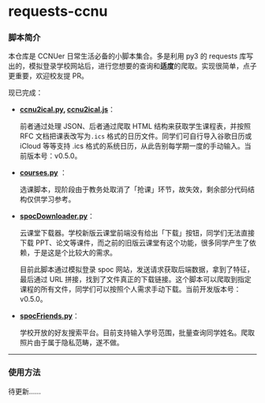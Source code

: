 # requests-ccnu
### 脚本简介

本仓库是 CCNUer 日常生活必备的小脚本集合。多是利用 py3 的 requests 库写出的，模拟登录学校网站后，进行您想要的查询和**适度**的爬取。实现很简单，点子更重要，欢迎校友提 PR。

现已完成：

* **[ccnu2ical.py](https://github.com/wwyqianqian/requests-ccnu/blob/master/ccnu2ical.py), [ccnu2ical.js](https://github.com/wwyqianqian/requests-ccnu/blob/master/ccnu2ical.js)**：

  前者通过处理 JSON、后者通过爬取 HTML 结构来获取学生课程表，并按照 RFC 文档把课表改写为```.ics``` 格式的日历文件。同学们可自行导入谷歌日历或 iCloud 等等支持 .ics 格式的系统日历，从此告别每学期一度的手动输入。当前版本号：v0.5.0。

* **[courses.py](https://github.com/wwyqianqian/requests-ccnu/blob/master/courses.py)** ：

  选课脚本，现阶段由于教务处取消了「抢课」环节，故失效，剩余部分代码结构仅供学习参考。

* **[spocDownloader.py](https://github.com/wwyqianqian/requests-ccnu/blob/master/spocDownloader.py)**：

  云课堂下载器。学校新版云课堂前端没有给出「下载」按钮，同学们无法直接下载 PPT、论文等课件，而之前的旧版云课堂有这个功能，很多同学产生了依赖，于是这是个比较大的需求。

  目前此脚本通过模拟登录 spoc 网站，发送请求获取后端数据，拿到了特征，最后通过 URL 拼接，找到了文件真正的下载链接。这个脚本可以爬取到指定课程的所有文件，同学们可以按照个人需求手动下载。当前开发版本号：v0.5.0。

* **[spocFriends.py](https://github.com/wwyqianqian/requests-ccnu/blob/master/spocFriends.py)**：

  学校开放的好友搜索平台。目前支持输入学号范围，批量查询同学姓名。爬取照片由于属于隐私范畴，遂不做。

---

### 使用方法

待更新……